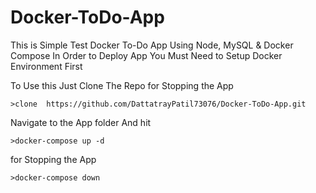 # Docker-ToDo-App

This is Simple Test Docker To-Do App Using Node, MySQL & Docker Compose
In Order to Deploy App You Must Need to Setup Docker Environment First

To Use this Just Clone The Repo
for Stopping the App
```console
>clone  https://github.com/DattatrayPatil73076/Docker-ToDo-App.git 
```
Navigate to the App folder And hit
```console
>docker-compose up -d
```

for Stopping the App
```console
>docker-compose down 
```
